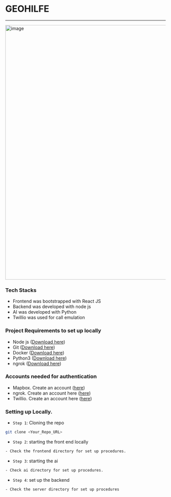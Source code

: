 # GEOHILFE
<hr></hr>

<img width="800" alt="image" src="https://github.com/DigitalProductschool/batch19--drk/assets/37347588/529859b9-4e54-41d6-a6dd-ac9dc67721b1">

### Tech Stacks
- Frontend was bootstrapped with React JS
- Backend was developed with node js
- AI was developed with Python
- Twillio was used for call emulation

### Project Requirements to set up locally

- Node js ([Download here](https://nodejs.org/en/download))
- Git ([Download here](https://git-scm.com/book/en/v2/Getting-Started-Installing-Git))
- Docker ([Download here](https://www.docker.com/products/docker-desktop/))
- Python3 ([Download here](https://www.python.org/downloads/))
- ngrok ([Download here](https://ngrok.com/download))

### Accounts needed for authentication
- Mapbox. Create an account ([here](https://account.mapbox.com/auth/signin/))
- ngrok. Create an account here ([here](https://dashboard.ngrok.com/signup))
- Twillio. Create an account here ([here](https://www.twilio.com/login))

### Setting up Locally. 

- `Step 1`: Cloning the repo
```bash
git clone <Your_Repo_URL>
```
 
- `Step 2`: starting the front end locally
```bash
- Check the frontend directory for set up procedures.
```


- `Step 3`: starting the ai
```bash
- Check ai directory for set up procedures.
```

 - `Step 4`: set up the backend
```bash
- Check the server directory for set up procedures
```
